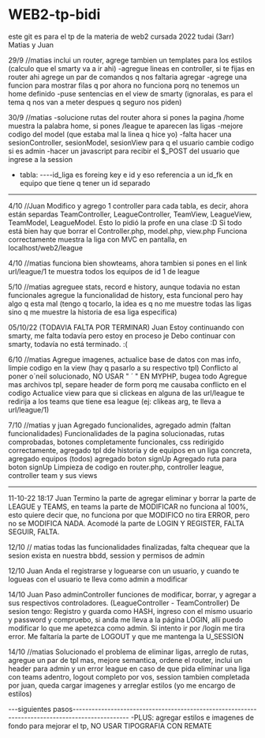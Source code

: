 # WEB2-tp-bidi

este git es para el tp de la materia de web2 cursada 2022 tudai (3arr)
Matias y Juan

29/9 //matias
inclui un router, agrege tambien un templates para los estilos (calculo que el smarty va a ir ahi)
-agregue lineas en controller, si te fijas en router ahi agrege un par de comandos q nos faltaria agregar
-agrege una funcion para mostrar filas q por ahora no funciona porq no tenemos un home definido
-puse sentencias en el view de smarty (ignoralas, es para el tema q nos van a meter despues q seguro nos piden)

30/9 //matias
-solucione rutas del router ahora si pones la pagina /home muestra la palabra home, si pones /league te aparecen las ligas
-mejore codigo del model (que estaba mal la linea q hice yo)
-falta hacer una sesionController, sesionModel, sesionView para q el usuario cambie codigo si es admin
-hacer un javascript para recibir el $\_POST del usuario que ingrese a la session

- tabla:
  ----id_liga es foreing key e id y eso referencia a un id_fk en equipo que tiene q tener un id separado

---

4/10 //Juan
Modifico y agrego 1 controller para cada tabla, es decir, ahora están separdas TeamController, LeagueController, TeamView, LeagueView, TeamModel, LeagueModel. Esto lo pidió la profe en una clase :D Si todo está bien hay que borrar el Controller.php, model.php, view.php
Funciona correctamente muestra la liga con MVC en pantalla, en localhost/web2/league

4/10 //matias
funciona bien showteams, ahora tambien si pones en el link url/league/1 te muestra todos los equipos de id 1 de league

5/10 //matias
agreguee stats, record e history, aunque todavia no estan funcionales
agregue la funcionalidad de history, esta funcional pero hay algo q esta mal (tengo q tocarlo, la idea es q no me muestre todas las ligas sino q me muestre la historia de esa liga especifica)

05/10/22 (TODAVIA FALTA POR TERMINAR) Juan
Estoy continuando con smarty, me falta todavía pero estoy en proceso je
Debo continuar con smarty, todavía no está terminado. :(

6/10 //matias
Agregue imagenes, actualice base de datos con mas info, limpie codigo en la view (hay q pasarlo a su respectivo tpl)
Conflicto al poner o´neil solucionado, NO USAR " ´ " EN MYPHP, bugea todo
Agregue mas archivos tpl, separe header de form porq me causaba conflicto en el codigo
Actualice view para que si clickeas en alguna de las url/league te redirija a los teams que tiene esa league (ej:
clikeas arg, te lleva a url/league/1)

7/10 //matias y juan
Agregado funcionalides, agregado admin (faltan funcionalidades)
Funcionalidades de la pagina solucionadas, rutas comprobadas, botones completamente funcionales, css redirigido correctamente, agregado tpl dde historia y de equipos en un liga concreta, agregado equipos (todos) agregado boton signUp
Agregado ruta para boton signUp
Limpieza de codigo en router.php, controller league, controller team y sus views

---

11-10-22 18:17
Juan
Termino la parte de agregar eliminar y borrar la parte de LEAGUE y TEAMS, en teams la parte de MODIFICAR no funciona al 100%, esto quiere decir que, no funciona por que MODIFICO no tira ERROR, pero no se MODIFICA NADA.
Acomodé la parte de LOGIN Y REGISTER, FALTA SEGUIR, FALTA.

12/10 // matias
todas las funcionalidades finalizadas, falta chequear que la sesion exista en nuestra bbdd, session y permisos de admin

12/10 Juan
Anda el registrarse y loguearse con un usuario, y cuando te logueas con el usuario te lleva como admin a modificar

14/10 Juan
Paso adminController funciones de modificar, borrar, y agregar a sus respectivos controladores. (LeagueController - TeamController)
De sesion tengo: Registro y guarda como HASH, ingreso con el mismo usuario y password y compruebo, si anda me lleva a la página LOGIN, allí puedo modificar lo que me apetezca como admin. Si intento ir por /login me tira error.
Me faltaría la parte de LOGOUT y que me mantenga la U_SESSION

14/10 //matias
Solucionado el problema de eliminar ligas, arreglo de rutas, agregue un par de tpl mas, mejore semantica, ordene el router, inclui un header para admin y un error league en caso de que pida eliminar una liga con teams adentro, logout completo por vos, session tambien completada por juan, queda cargar imagenes y arreglar estilos (yo me encargo de estilos)

---siguientes pasos------------------------------------------------------------------------------------------------
-PLUS: agregar estilos e imagenes de fondo para mejorar el tp, NO USAR TIPOGRAFIA CON REMATE
